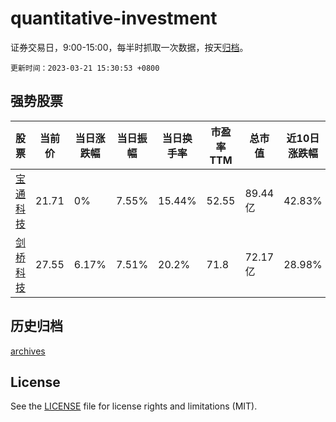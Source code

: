 # quantitative-investment

证券交易日，9:00-15:00，每半时抓取一次数据，按天[归档](archives)。

`更新时间：2023-03-21 15:30:53 +0800`

## 强势股票

|股票|当前价|当日涨跌幅|当日振幅|当日换手率|市盈率TTM|总市值|近10日涨跌幅|
|----|----|----|----|----|----|----|----|
|[宝通科技](https://xueqiu.com/S/SZ300031)|21.71|0%|7.55%|15.44%|52.55|89.44亿|42.83%|
|[剑桥科技](https://xueqiu.com/S/SH603083)|27.55|6.17%|7.51%|20.2%|71.8|72.17亿|28.98%|

## 历史归档

[archives](archives)

## License

See the [LICENSE](LICENSE) file for license rights and limitations (MIT).